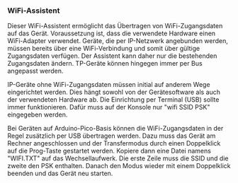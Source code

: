 ﻿### WiFi-Assistent

Dieser WiFi-Assistent ermöglicht das Übertragen von WiFi-Zugangsdaten auf das Gerät. Voraussetzung ist, dass die verwendete Hardware einen WiFi-Adapter verwendet. Geräte, die per IP-Netzwerk angebunden werden, müssen bereits über eine WiFi-Verbindung und somit über gültige Zugangsdaten verfügen. Der Assistent kann daher nur die bestehenden Zugangsdaten ändern. TP-Geräte können hingegen immer per Bus angepasst werden.

IP-Geräte ohne WiFi-Zugangsdaten müssen initial auf anderem Wege eingerichtet werden. Dies hängt sowohl von der Gerätesoftware als auch der verwendeten Hardware ab. Die Einrichtung per Terminal (USB) sollte immer funktionieren. Dafür muss auf der Konsole nur "wifi SSID PSK" eingegeben werden.

Bei Geräten auf Arduino-Pico-Basis können die WiFi-Zugangsdaten in der Regel zusätzlich per USB übertragen werden. Dazu muss das Gerät am Rechner angeschlossen und der Transfermodus durch einen Doppelklick auf die Prog-Taste gestartet werden. Kopiere dann eine Datei namens "WIFI.TXT" auf das Wechsellaufwerk. Die erste Zeile muss die SSID und die zweite den PSK enthalten. Danach den Modus wieder mit einem Doppelklick beenden und das Gerät neu starten.

